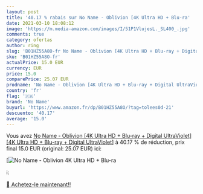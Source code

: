 ```yaml
---
layout: post
title: '40.17 % rabais sur No Name - Oblivion [4K Ultra HD + Blu-ra'
date: 2021-03-10 18:08:12
image: 'https://m.media-amazon.com/images/I/51P1VlujesL._SL400_.jpg'
comments: true
category: ofertas
author: ring
slug: 'B01HZ55A8O-fr No Name - Oblivion [4K Ultra HD + Blu-ray + Digital...'
sku: 'B01HZ55A8O-fr'
actualPrice: 15.0 EUR
currency: EUR
price: 15.0
comparePrice: 25.07 EUR
prodname: 'No Name - Oblivion [4K Ultra HD + Blu-ray + Digital UltraViolet] [4K Ultra HD + Blu-ray + Digital UltraViolet]'
country: 'fr'
flag: '🇫🇷'
brand: 'No Name'
buyurl: 'https://www.amazon.fr/dp/B01HZ55A8O/?tag=tolees0d-21'
descuento: '40.17'
average: '15.0'
---
```


Vous avez [No Name - Oblivion [4K Ultra HD + Blu-ray + Digital UltraViolet] [4K Ultra HD + Blu-ray + Digital UltraViolet]](https://www.amazon.fr/dp/B01HZ55A8O/?tag=tolees0d-21)  à  40.17 % de réduction, prix final  15.0 EUR (original: 25.07 EUR) ici:

[![No Name - Oblivion [4K Ultra HD + Blu-ra](https://m.media-amazon.com/images/I/51P1VlujesL._SL400_.jpg)](https://www.amazon.fr/dp/B01HZ55A8O/?tag=tolees0d-21)

ℹ️:


[🛒 Achetez-le maintenant!!](https://www.amazon.fr/dp/B01HZ55A8O/?tag=tolees0d-21)
